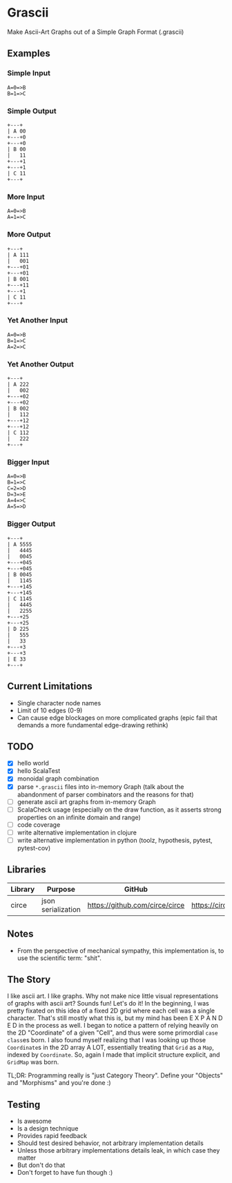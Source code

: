 # Grascii
Make Ascii-Art Graphs out of a Simple Graph Format (.grascii)

## Examples

### Simple Input
```
A=0=>B
B=1=>C
```

### Simple Output
```
+---+
| A 00
+---+0
+---+0
| B 00
|   11
+---+1
+---+1
| C 11
+---+
```

### More Input
```
A=0=>B
A=1=>C
```

### More Output
```
+---+
| A 111
|   001
+---+01
+---+01
| B 001
+---+11
+---+1
| C 11
+---+
```

### Yet Another Input
```
A=0=>B
B=1=>C
A=2=>C
```

### Yet Another Output
```
+---+
| A 222
|   002
+---+02
+---+02
| B 002
|   112
+---+12
+---+12
| C 112
|   222
+---+
```

### Bigger Input
```
A=0=>B
B=1=>C
C=2=>D
D=3=>E
A=4=>C
A=5=>D
```

### Bigger Output
```
+---+
| A 5555
|   4445
|   0045
+---+045
+---+045
| B 0045
|   1145
+---+145
+---+145
| C 1145
|   4445
|   2255
+---+25
+---+25
| D 225
|   555
|   33
+---+3
+---+3
| E 33
+---+
```

## Current Limitations
- Single character node names
- Limit of 10 edges (0-9)
- Can cause edge blockages on more complicated graphs (epic fail that demands a more fundamental edge-drawing rethink)

## TODO
- [x] hello world
- [x] hello ScalaTest
- [x] monoidal graph combination
- [x] parse `*.grascii` files into in-memory Graph (talk about the abandonment of parser combinators and the reasons for that)
- [ ] generate ascii art graphs from in-memory Graph
- [ ] ScalaCheck usage (especially on the draw function, as it asserts strong properties on an infinite domain and range)
- [ ] code coverage
- [ ] write alternative implementation in clojure
- [ ] write alternative implementation in python (toolz, hypothesis, pytest, pytest-cov)

## Libraries
|Library|Purpose|GitHub|Docs|
|-------|-------|------|----|
|circe|json serialization|https://github.com/circe/circe|https://circe.github.io/circe/|

## Notes
- From the perspective of mechanical sympathy, this implementation is, to use the scientific term: "shit".

## The Story
I like ascii art. I like graphs. Why not make nice little visual representations of graphs with ascii art?
Sounds fun! Let's do it!
In the beginning, I was pretty fixated on this idea of a fixed 2D grid where each cell was a single character.
That's still mostly what this is, but my mind has been E X P A N D E D in the process as well.
I began to notice a pattern of relying heavily on the 2D "Coordinate" of a given "Cell",
and thus were some primordial `case class`es born.
I also found myself realizing that I was looking up those `Coordinate`s in the 2D array A LOT,
essentially treating that `Grid` as a `Map`, indexed by `Coordinate`.
So, again I made that implicit structure explicit, and `GridMap` was born.

TL;DR: Programming really is "just Category Theory". Define your "Objects" and "Morphisms" and you're done :)

## Testing
- Is awesome
- Is a design technique
- Provides rapid feedback
- Should test desired behavior, not arbitrary implementation details
- Unless those arbitrary implementations details leak, in which case they matter
- But don't do that
- Don't forget to have fun though :)
